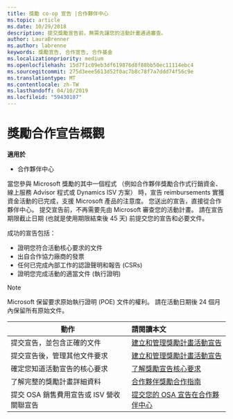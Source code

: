 ```yaml
---
title: 獎勵 co-op 宣告 |合作夥伴中心
ms.topic: article
ms.date: 10/29/2018
description: 提交獎勵宣告前，無需先讓您的活動計畫通過審查。
author: LauraBrenner
ms.author: labrenne
keywords: 獎勵宣告, 合作宣告, 合作基金
ms.localizationpriority: medium
ms.openlocfilehash: 15d7f1c09eb3df619876d8f88bb50ec11114ebc4
ms.sourcegitcommit: 275d3eee5613d52f0ac7b8c78f7a7ddd74f56c9e
ms.translationtype: MT
ms.contentlocale: zh-TW
ms.lasthandoff: 04/10/2019
ms.locfileid: "59430107"
---
```

# <a name="incentives-co-op-claims-overview"></a>獎勵合作宣告概觀

**適用於**

- 合作夥伴中心

當您參與 Microsoft 獎勵的其中一個程式 （例如合作夥伴獎勵合作式行銷資金、 線上服務 Advisor 程式或 Dynamics ISV 方案） 時，宣告 reimbursements 實獲資金活動的已完成，支援 Microsoft 產品的注意度。 您送出的宣告，直接從合作夥伴中心。 提交宣告前，不再需要先由 Microsoft 審查您的活動計畫。 請在宣告期限截止日期 (也就是使用期限結束後 45 天) 前提交您的宣告和必要文件。 

成功的宣告包括：

- 證明您符合活動核心要求的文件
- 出自合作協力廠商的發票
- 任何已完成內部工作的認證聲明和報告 (CSRs)
- 證明您完成活動的適當文件 (執行證明) 

>[!NOTE]
>Microsoft 保留要求原始執行證明 (POE) 文件的權利。 請在活動日期後 24 個月內保留所有原始文件。 

|**動作**   |**請閱讀本文**   |
|-----------------|:--------------------------------------|
|提交宣告，並包含正確的文件|[建立和管理獎勵計畫活動宣告](create-incentives-claims.md)|
|提交宣告後，管理其他文件要求|[建立和管理獎勵計畫活動宣告](create-incentives-claims.md)  |
|確定您知道活動宣告的核心要求|[了解獎勵宣告核心要求](core-requirements.md)   |
|了解完整的獎勵計畫詳細資料|[合作夥伴獎勵合作指南](https://assets.microsoft.com/coop-guidebook.pdf)
|提交 OSA 銷售費用宣告或 ISV 營收關聯宣告 |[提交您的 OSA 宣告在合作夥伴中心](submit-osa-claim.md)|
                                                                                 
                                   